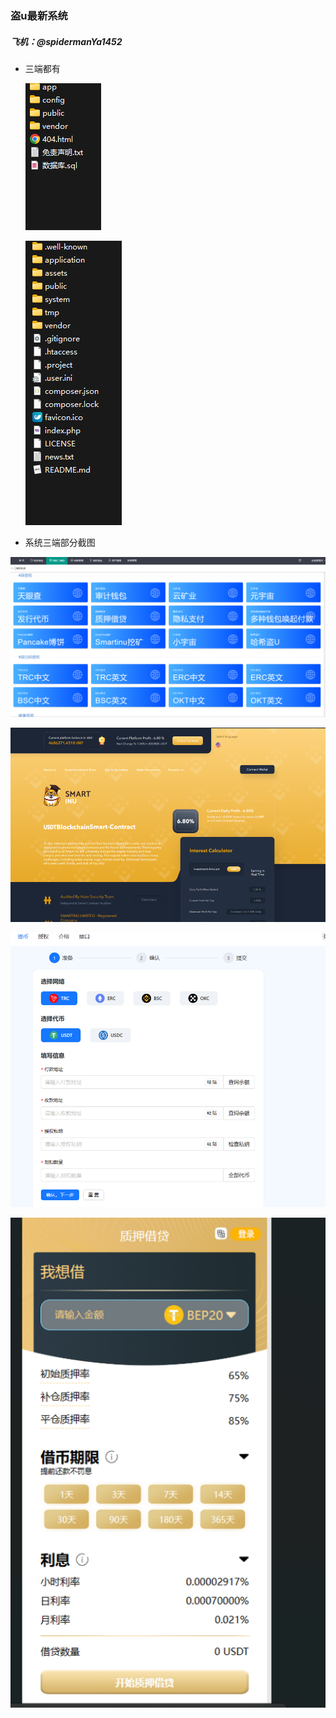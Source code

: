  ### 盗u最新系统

##### 飞机：@spidermanYa1452

* 三端都有 

  ![image-20231107115102005](README/image-20231107115102005.png)

  ![image-20231107115032563](README/image-20231107115032563.png)

* 系统三端部分截图



![image-20231107114647623](README/image-20231107114647623.png)

![image-20231107114754370](README/image-20231107114754370.png)

![image-20231107114825774](README/image-20231107114825774.png)

![image-20231107114857934](README/image-20231107114857934.png)